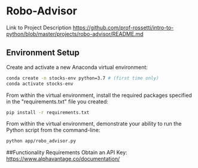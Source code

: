 # Robo-Advisor

Link to Project Description
https://github.com/prof-rossetti/intro-to-python/blob/master/projects/robo-advisor/README.md

## Environment Setup

Create and activate a new Anaconda virtual environment:

```sh
conda create -n stocks-env python=3.7 # (first time only)
conda activate stocks-env
```

From within the virtual environment, install the required packages specified in the "requirements.txt" file you created:

```sh
pip install -r requirements.txt
```

From within the virtual environment, demonstrate your ability to run the Python script from the command-line:

```sh
python app/robo_advisor.py
```

##Functionality Requirements
Obtain an API Key: https://www.alphavantage.co/documentation/
